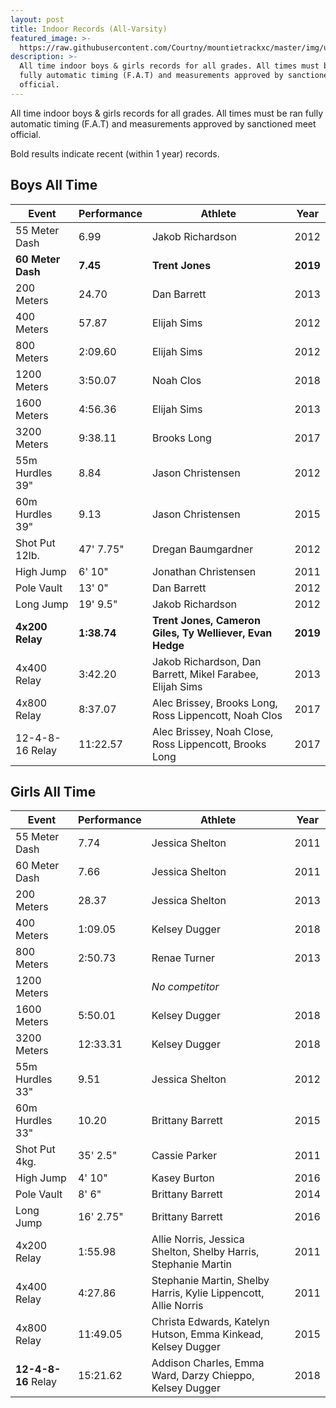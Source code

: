 ```yaml
---
layout: post
title: Indoor Records (All-Varsity)
featured_image: >-
  https://raw.githubusercontent.com/Courtny/mountietrackxc/master/img/uploads/mounties-default.jpg
description: >-
  All time indoor boys & girls records for all grades. All times must be ran
  fully automatic timing (F.A.T) and measurements approved by sanctioned meet
  official.
---
```

All time indoor boys & girls records for all grades. All times must be ran fully automatic timing (F.A.T) and measurements approved by sanctioned meet official.

Bold results indicate recent (within 1 year) records.

## Boys All Time

| Event             | Performance | Athlete                                                   | Year     |
| ----------------- | ----------- | --------------------------------------------------------- | -------- |
| 55 Meter Dash     | 6.99        | Jakob Richardson                                          | 2012     |
| **60 Meter Dash** | **7.45**    | **Trent Jones**                                           | **2019** |
| 200 Meters        | 24.70       | Dan Barrett                                               | 2013     |
| 400 Meters        | 57.87       | Elijah Sims                                               | 2012     |
| 800 Meters        | 2:09.60     | Elijah Sims                                               | 2012     |
| 1200 Meters       | 3:50.07     | Noah Clos                                                 | 2018     |
| 1600 Meters       | 4:56.36     | Elijah Sims                                               | 2013     |
| 3200 Meters       | 9:38.11     | Brooks Long                                               | 2017     |
| 55m Hurdles 39"   | 8.84        | Jason Christensen                                         | 2012     |
| 60m Hurdles 39"   | 9.13        | Jason Christensen                                         | 2015     |
| Shot Put 12lb.    | 47' 7.75"   | Dregan Baumgardner                                        | 2012     |
| High Jump         | 6' 10"      | Jonathan Christensen                                      | 2011     |
| Pole Vault        | 13' 0"      | Dan Barrett                                               | 2012     |
| Long Jump         | 19' 9.5"    | Jakob Richardson                                          | 2012     |
| **4x200 Relay**   | **1:38.74** | **Trent Jones, Cameron Giles, Ty Welliever, Evan Hedge**  | **2019** |
| 4x400 Relay       | 3:42.20     | Jakob Richardson, Dan Barrett, Mikel Farabee, Elijah Sims | 2013     |
| 4x800 Relay       | 8:37.07     | Alec Brissey, Brooks Long, Ross Lippencott, Noah Clos     | 2017     |
| 12-4-8-16 Relay   | 11:22.57    | Alec Brissey, Noah Close, Ross Lippencott, Brooks Long    | 2017     |

## Girls All Time

| Event               | Performance | Athlete                                                         | Year |
| ------------------- | ----------- | --------------------------------------------------------------- | ---- |
| 55 Meter Dash       | 7.74        | Jessica Shelton                                                 | 2011 |
| 60 Meter Dash       | 7.66        | Jessica Shelton                                                 | 2011 |
| 200 Meters          | 28.37       | Jessica Shelton                                                 | 2013 |
| 400 Meters          | 1:09.05     | Kelsey Dugger                                                   | 2018 |
| 800 Meters          | 2:50.73     | Renae Turner                                                    | 2013 |
| 1200 Meters         |             | _No competitor_                                                 |      |
| 1600 Meters         | 5:50.01     | Kelsey Dugger                                                   | 2018 |
| 3200 Meters         | 12:33.31    | Kelsey Dugger                                                   | 2018 |
| 55m Hurdles 33"     | 9.51        | Jessica Shelton                                                 | 2012 |
| 60m Hurdles 33"     | 10.20       | Brittany Barrett                                                | 2015 |
| Shot Put 4kg.       | 35' 2.5"    | Cassie Parker                                                   | 2011 |
| High Jump           | 4' 10"      | Kasey Burton                                                    | 2016 |
| Pole Vault          | 8' 6"       | Brittany Barrett                                                | 2014 |
| Long Jump           | 16' 2.75"   | Brittany Barrett                                                | 2016 |
| 4x200 Relay         | 1:55.98     | Allie Norris, Jessica Shelton, Shelby Harris, Stephanie Martin  | 2011 |
| 4x400 Relay         | 4:27.86     | Stephanie Martin, Shelby Harris, Kylie Lippencott, Allie Norris | 2011 |
| 4x800 Relay         | 11:49.05    | Christa Edwards, Katelyn Hutson, Emma Kinkead, Kelsey Dugger    | 2015 |
| **12-4-8-16** Relay | 15:21.62    | Addison Charles, Emma Ward, Darzy Chieppo, Kelsey Dugger        | 2018 |
